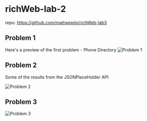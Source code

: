 # richWeb-lab-2
repo: https://github.com/mattweedy/richWeb-lab3

## Problem 1
Here's a preview of the first problem - Phone Directory
![Problem 1](https://github.com/mattweedy/richWeb-lab3/assets/38864508/58ecbc62-9777-4dd0-a94c-f2f2cafd4547)

## Problem 2
Some of the results from the JSONPlaceHolder API

![Problem 2](https://github.com/mattweedy/richWeb-lab-2/assets/38864508/d23fc477-f179-47e5-b407-59151903ae6b)

## Problem 3
![Problem 3](https://github.com/mattweedy/richWeb-lab-2/assets/38864508/2361300f-db27-459e-8e38-4b2f826e0854)
